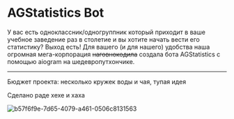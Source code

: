 # AGStatistics Bot
У вас есть одноклассник/одногруппник который приходит в ваше учебное заведение раз в столетие и вы хотите начать вести его статистику? Выход есть! 
Для вашего (и для нашего) удобства наша огромная мега-корпорация ~~наговнокодила~~ создала бота AGStatistics с помощью aiogram на шедевропутхончике.
***
Бюджет проекта: несколько кружек воды и чая, тупая идея

Сделано раде хехе и хаха


![b57f6f9e-7d65-4079-a461-0506c8131563](https://github.com/user-attachments/assets/ac46b624-a257-4496-8219-c730562f71b9)
